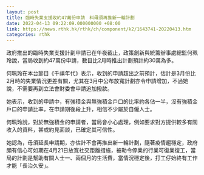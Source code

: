 ```yaml
---
layout: post
title: 臨時失業支援收約47萬份申請　料毋須再推新一輪計劃
date: 2022-04-13 09:22:09.000000000 +08:00
link: https://news.rthk.hk/rthk/ch/component/k2/1643741-20220413.htm
categories: rthk
---
```


政府推出的臨時失業支援計劃申請已在午夜截止，政策創新與統籌辦事處總監何珮玲說，當局收到約47萬份申請，數目比2月時推出計劃預計約30萬為多。

何珮玲在本台節目《千禧年代》表示，收到的申請超出之前預計，估計是3月份比2月時的失業情況更差有關，尤其在3月中公布放寬計劃亦令申請增加，不過她說，不需要再到立法會財委會申請追加撥款。

她表示，收到的申請中，有強積金與無強積金戶口的比率約各佔一半，沒有強積金戶口的申請比率，在申請期後段上升，相信不少屬於自僱人士。

何珮玲說，對於無強積金的申請者，當局會小心處理，例如要求對方提供較多有關收入的資料，甚或約見面談，已確定其可信性。

她認為，毋須延長申請期，亦估計不會再推出新一輪計劃，隨著疫情趨穩定，政府頗有信心可如期在4月21日放寬社交距離措施，被勒令停業的行業可復業復工，當局的計劃是幫助有關人士一、兩個月的生活費，當情況穩定後，打工仔始終有工作才能「長治久安」。
